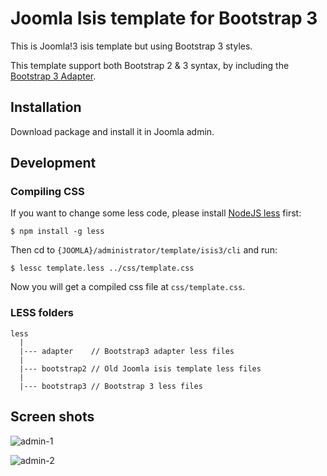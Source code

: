 # Joomla Isis template for Bootstrap 3

This is Joomla!3 isis template but using Bootstrap 3 styles.

This template support both Bootstrap 2 & 3 syntax, by including the [Bootstrap 3 Adapter](https://github.com/asika32764/bootstrap3-adapter).

## Installation

Download package and install it in Joomla admin.

## Development

### Compiling CSS

If you want to change some less code, please install [NodeJS less](https://www.npmjs.org/package/less) first:

```
$ npm install -g less
```

Then cd to `{JOOMLA}/administrator/template/isis3/cli` and run:

```
$ lessc template.less ../css/template.css
```

Now you will get a compiled css file at `css/template.css`.

### LESS folders

```
less
  |
  |--- adapter    // Bootstrap3 adapter less files
  |
  |--- bootstrap2 // Old Joomla isis template less files
  |
  |--- bootstrap3 // Bootstrap 3 less files
```

## Screen shots

![admin-1](http://cl.ly/Ugpu/140328-0006.jpg)

![admin-2](http://cl.ly/UhDn/140328-0005.jpg)

